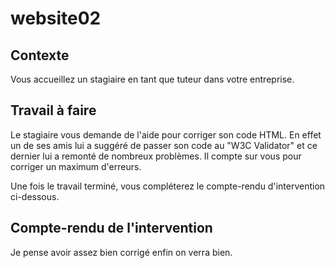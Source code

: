 # website02


## Contexte

Vous accueillez un stagiaire en tant que tuteur dans votre entreprise.


## Travail à faire

Le stagiaire vous demande de l'aide pour corriger son code HTML. En effet un de ses amis lui a suggéré de passer son code au "W3C Validator" et ce dernier lui a remonté de nombreux problèmes. Il compte sur vous pour corriger un maximum d'erreurs.

Une fois le travail terminé, vous compléterez le compte-rendu d'intervention ci-dessous.


## Compte-rendu de l'intervention

Je pense avoir assez bien corrigé enfin on verra bien.